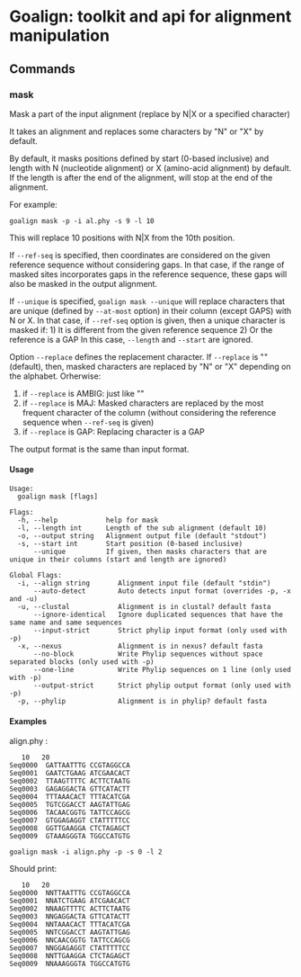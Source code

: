 # Goalign: toolkit and api for alignment manipulation

## Commands

### mask
Mask a part of the input alignment (replace by N|X or a specified character)

It takes an alignment and replaces some characters by "N" or "X" by default.

By default, it masks positions defined by start (0-based inclusive)
and length with N (nucleotide alignment) or X (amino-acid alignment) by default.
If the length is after the end of the alignment, will stop at the 
end of the alignment.

For example:
```
goalign mask -p -i al.phy -s 9 -l 10
```

This will replace 10 positions with N|X from the 10th position.

If `--ref-seq` is specified, then coordinates are considered on the given reference sequence
without considering gaps. In that case, if the range of masked sites incorporates gaps in
the reference sequence, these gaps will also be masked in the output alignment.

If `--unique` is specified, `goalign mask --unique` will replace characters that
are unique (defined by `--at-most` option) in their column (except GAPS) with N or X. 
In that case, if `--ref-seq` option is given, then a unique character is masked if:
    1) It is different from the given reference sequence
    2) Or the reference is a GAP
In this case, `--length` and `--start` are ignored.

Option `--replace` defines the replacement character. If `--replace` is "" (default), then, 
masked characters are replaced by "N" or "X" depending on the alphabet. 
Orherwise:
  1) if `--replace` is AMBIG: just like ""
  2) if `--replace` is MAJ: Masked characters are replaced by the most frequent character of the column 
     (without considering the reference sequence when `--ref-seq` is given)
  3) if `--replace` is GAP: Replacing character is a GAP

The output format is the same than input format.

#### Usage
```
Usage:
  goalign mask [flags]

Flags:
  -h, --help            help for mask
  -l, --length int      Length of the sub alignment (default 10)
  -o, --output string   Alignment output file (default "stdout")
  -s, --start int       Start position (0-based inclusive)
      --unique          If given, then masks characters that are unique in their columns (start and length are ignored)

Global Flags:
  -i, --align string       Alignment input file (default "stdin")
      --auto-detect        Auto detects input format (overrides -p, -x and -u)
  -u, --clustal            Alignment is in clustal? default fasta
      --ignore-identical   Ignore duplicated sequences that have the same name and same sequences
      --input-strict       Strict phylip input format (only used with -p)
  -x, --nexus              Alignment is in nexus? default fasta
      --no-block           Write Phylip sequences without space separated blocks (only used with -p)
      --one-line           Write Phylip sequences on 1 line (only used with -p)
      --output-strict      Strict phylip output format (only used with -p)
  -p, --phylip             Alignment is in phylip? default fasta
```

#### Examples

align.phy :
```
   10   20
Seq0000  GATTAATTTG CCGTAGGCCA
Seq0001  GAATCTGAAG ATCGAACACT
Seq0002  TTAAGTTTTC ACTTCTAATG
Seq0003  GAGAGGACTA GTTCATACTT
Seq0004  TTTAAACACT TTTACATCGA
Seq0005  TGTCGGACCT AAGTATTGAG
Seq0006  TACAACGGTG TATTCCAGCG
Seq0007  GTGGAGAGGT CTATTTTTCC
Seq0008  GGTTGAAGGA CTCTAGAGCT
Seq0009  GTAAAGGGTA TGGCCATGTG
```

```
goalign mask -i align.phy -p -s 0 -l 2
```

Should print:
```
   10   20
Seq0000  NNTTAATTTG CCGTAGGCCA
Seq0001  NNATCTGAAG ATCGAACACT
Seq0002  NNAAGTTTTC ACTTCTAATG
Seq0003  NNGAGGACTA GTTCATACTT
Seq0004  NNTAAACACT TTTACATCGA
Seq0005  NNTCGGACCT AAGTATTGAG
Seq0006  NNCAACGGTG TATTCCAGCG
Seq0007  NNGGAGAGGT CTATTTTTCC
Seq0008  NNTTGAAGGA CTCTAGAGCT
Seq0009  NNAAAGGGTA TGGCCATGTG
```
